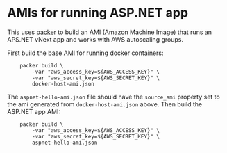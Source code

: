 AMIs for running ASP.NET app
============================

This uses [packer](https://www.packer.io/) to build an AMI (Amazon Machine Image)
that runs an APS.NET vNext app and works with AWS autoscaling groups.

First build the base AMI for running docker containers:

```
    packer build \
        -var "aws_access_key=${AWS_ACCESS_KEY}" \
        -var "aws_secret_key=${AWS_SECRET_KEY}" \
        docker-host-ami.json
```

The `aspnet-hello-ami.json` file should have the `source_ami`
property set to the ami generated from `docker-host-ami.json`
above. Then build the ASP.NET app AMI:

```
    packer build \
        -var "aws_access_key=${AWS_ACCESS_KEY}" \
        -var "aws_secret_key=${AWS_SECRET_KEY}" \
        aspnet-hello-ami.json
```
